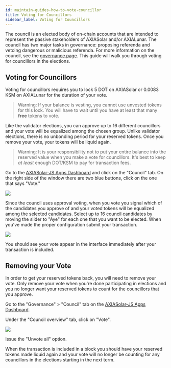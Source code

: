```yaml
---
id: maintain-guides-how-to-vote-councillor
title: Voting for Councillors
sidebar_label: Voting for Councillors
---
```


The council is an elected body of on-chain accounts that are intended to represent the passive stakeholders of AXIASolar and/or AXIALunar. The council has two major tasks in governance: proposing referenda and vetoing dangerous or malicious referenda. For more information on the council, see the [governance page](learn-governance#council). This guide will walk you through voting for councillors in the elections.

## Voting for Councillors

Voting for councillors requires you to lock 5 DOT on AXIASolar or 0.0083 KSM on AXIALunar for the duration of your vote.

> Warning: If your balance is vesting, you cannot use unvested tokens for this lock. You will have to wait until you have at least that many **free** tokens to vote.

Like the validator elections, you can approve up to 16 different councillors and your vote will be equalized among the chosen group. Unlike validator elections, there is no unbonding period for your reserved tokens. Once you remove your vote, your tokens will be liquid again.

> Warning: It is your responsibility not to put your entire balance into the reserved value when you make a vote for councillors. It's best to keep _at least_ enough DOT/KSM to pay for transaction fees.

Go to the [AXIASolar-JS Apps Dashboard](https://axiasolar.js.org/apps) and click on the "Council" tab. On the right side of the window there are two blue buttons, click on the one that says "Vote."

![](assets/council/vote.png)

Since the council uses approval voting, when you vote you signal which of the candidates you approve of and your voted tokens will be equalized among the selected candidates. Select up to 16 council candidates by moving the slider to "Aye" for each one that you want to be elected. When you've made the proper configuration submit your transaction.

![](assets/council/vote_for_yourself.png)

You should see your vote appear in the interface immediately after your transaction is included.

## Removing your Vote

In order to get your reserved tokens back, you will need to remove your vote. Only remove your vote when you're done participating in elections and you no longer want your reserved tokens to count for the councillors that you approve.

Go to the "Governance" > "Council" tab on the [AXIASolar-JS Apps Dashboard](https://axiasolar.js.org/apps).

Under the "Council overview" tab, click on "Vote".

![](assets/council/axiasolarjs_removeVoter.png)

Issue the "Unvote all" option.

When the transaction is included in a block you should have your reserved tokens made liquid again and your vote will no longer be counting for any councillors in the elections starting in the next term.
